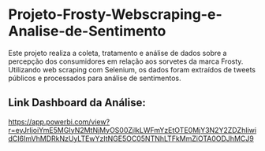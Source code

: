 # Projeto-Frosty-Webscraping-e-Analise-de-Sentimento
Este projeto realiza a coleta, tratamento e análise de dados sobre a percepção dos consumidores em relação aos sorvetes da marca Frosty. Utilizando web scraping com Selenium, os dados foram extraídos de tweets públicos e processados para análise de sentimentos.

## Link Dashboard da Análise: 
https://app.powerbi.com/view?r=eyJrIjoiYmE5MGIyN2MtNjMyOS00ZjlkLWFmYzEtOTE0MjY3N2Y2ZDZhIiwidCI6ImVhMDRkNzUyLTEwYzItNGE5OC05NTNhLTFkMmZiOTA0ODJhMCJ9
